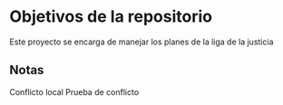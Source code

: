# Objetivos de la repositorio

Este proyecto se encarga de manejar los planes de la liga de la justicia


## Notas
Conflicto local
Prueba de conflicto
